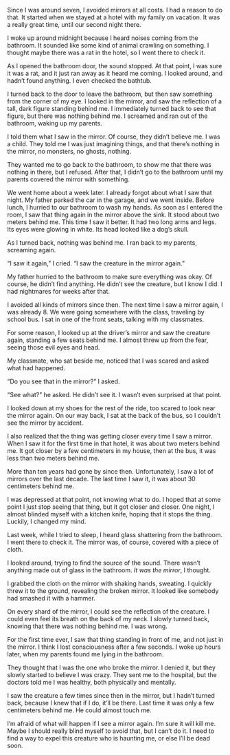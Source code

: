 Since I was around seven, I avoided mirrors at all costs. I had a reason to do that. It started when we stayed at a hotel with my family on vacation. It was a really great time, until our second night there. 

I woke up around midnight because I heard noises coming from the bathroom. It sounded like some kind of animal crawling on something. I thought maybe there was a rat in the hotel, so I went there to check it.

As I opened the bathroom door, the sound stopped. At that point, I was sure it was a rat, and it just ran away as it heard me coming. I looked around, and hadn’t found anything. I even checked the bathtub. 

I turned back to the door to leave the bathroom, but then saw something from the corner of my eye. I looked in the mirror, and saw the reflection of a tall, dark figure standing behind me. I immediately turned back to see that figure, but there was nothing behind me. I screamed and ran out of the bathroom, waking up my parents.

I told them what I saw in the mirror. Of course, they didn’t believe me. I was a child. They told me I was just imagining things, and that there’s nothing in the mirror, no monsters, no ghosts, nothing. 

They wanted me to go back to the bathroom, to show me that there was nothing in there, but I refused. After that, I didn’t go to the bathroom until my parents covered the mirror with something.

We went home about a week later. I already forgot about what I saw that night. My father parked the car in the garage, and we went inside. Before lunch, I hurried to our bathroom to wash my hands. As soon as I entered the room, I saw that thing again in the mirror above the sink. It stood about two meters behind me. This time I saw it better. It had two long arms and legs. Its eyes were glowing in white. Its head looked like a dog’s skull. 

As I turned back, nothing was behind me. I ran back to my parents, screaming again. 

“I saw it again,” I cried. “I saw the creature in the mirror again.”

My father hurried to the bathroom to make sure everything was okay. Of course, he didn’t find anything. He didn’t see the creature, but I know I did. I had nightmares for weeks after that.

I avoided all kinds of mirrors since then. The next time I saw a mirror again, I was already 8. We were going somewhere with the class, traveling by school bus. I sat in one of the front seats, talking with my classmates. 

For some reason, I looked up at the driver’s mirror and saw the creature again, standing a few seats behind me. I almost threw up from the fear, seeing those evil eyes and head. 

My classmate, who sat beside me, noticed that I was scared and asked what had happened. 

“Do you see that in the mirror?” I asked.

“See what?” he asked. He didn’t see it. I wasn’t even surprised at that point. 

I looked down at my shoes for the rest of the ride, too scared to look near the mirror again. On our way back, I sat at the back of the bus, so I couldn’t see the mirror by accident. 

I also realized that the thing was getting closer every time I saw a mirror. When I saw it for the first time in that hotel, it was about two meters behind me. It got closer by a few centimeters in my house, then at the bus, it was less than two meters behind me. 

More than ten years had gone by since then. Unfortunately, I saw a lot of mirrors over the last decade. The last time I saw it, it was about 30 centimeters behind me. 

I was depressed at that point, not knowing what to do. I hoped that at some point I just stop seeing that thing, but it got closer and closer. One night, I almost blinded myself with a kitchen knife, hoping that it stops the thing. Luckily, I changed my mind.

Last week, while I tried to sleep, I heard glass shattering from the bathroom. I went there to check it. The mirror was, of course, covered with a piece of cloth.  

I looked around, trying to find the source of the sound. There wasn’t anything made out of glass in the bathroom. *It was the mirror*, I thought. 

I grabbed the cloth on the mirror with shaking hands, sweating. I quickly threw it to the ground, revealing the broken mirror. It looked like somebody had smashed it with a hammer. 

On every shard of the mirror, I could see the reflection of the creature. I could even feel its breath on the back of my neck. I slowly turned back, knowing that there was nothing behind me. I was wrong.

For the first time ever, I saw that thing standing in front of me, and not just in the mirror. I think I lost consciousness after a few seconds. I woke up hours later, when my parents found me lying in the bathroom.

They thought that I was the one who broke the mirror. I denied it, but they slowly started to believe I was crazy. They sent me to the hospital, but the doctors told me I was healthy, both physically and mentally.

I saw the creature a few times since then in the mirror, but I hadn’t turned back, because I knew that if I do, it’ll be there. Last time it was only a few centimeters behind me. He could almost touch me.

I’m afraid of what will happen if I see a mirror again. I’m sure it will kill me. Maybe I should really blind myself to avoid that, but I can’t do it. I need to find a way to expel this creature who is haunting me, or else I’ll be dead soon.